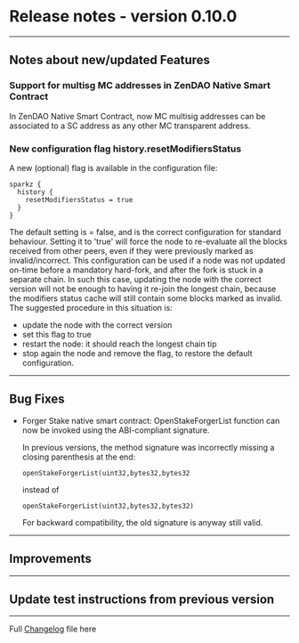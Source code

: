 # Release notes - version 0.10.0

---

## Notes about new/updated Features

### Support for multisg MC addresses in ZenDAO Native Smart Contract

In ZenDAO Native Smart Contract, now MC multisig addresses can be associated to a SC address as any other MC transparent address.

### New configuration flag history.resetModifiersStatus

A new (optional) flag is available in the configuration file:

```
sparkz {
  history {
    resetModifiersStatus = true
  }
}
```
The default setting is = false, and is the correct configuration for standard behaviour.
Setting it to 'true' will force the node to re-evaluate all the blocks received from other peers, even if they were previously marked as invalid/incorrect.
This configuration can be used if a node was not updated on-time before a mandatory hard-fork, and after the fork is stuck in a separate chain. In such this case, updating the node with the correct version will not be enough to having it re-join the longest chain, because the modifiers status cache will still contain some blocks marked as invalid. 
The suggested procedure in this situation is:
- update the node with the correct version
- set this flag to true
- restart the node: it should reach the longest chain tip
- stop again the node and remove the flag, to restore the default configuration.

---
## Bug Fixes
- Forger Stake native smart contract: OpenStakeForgerList function can now be invoked using the ABI-compliant signature.

  In previous versions, the method signature was incorrectly missing a closing parenthesis at the end:
  ```
  openStakeForgerList(uint32,bytes32,bytes32
  ```
  instead of
  ```
  openStakeForgerList(uint32,bytes32,bytes32)
  ```

  For backward compatibility, the old signature is anyway still valid.

---

## Improvements
 
---
## Update test instructions from previous version


---
Full [Changelog](/CHANGELOG.md) file here

